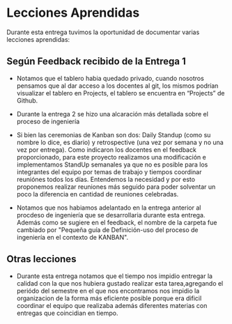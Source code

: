 # Lecciones Aprendidas

Durante esta entrega tuvimos la oportunidad de documentar varias lecciones aprendidas:

## Según Feedback recibido de la Entrega 1

* Notamos que el tablero habia quedado privado, cuando nosotros pensamos que al dar acceso a los docentes al git, los mismos podrían visualizar el tablero en Projects, el tablero se encuentra en “Projects” de Github.

* Durante la entrega 2 se hizo una alcaración más detallada sobre el proceso de ingeniería

* Si bien las ceremonias de Kanban son dos: Daily Standup (como su nombre lo dice, es diario) y retrospective (una vez por semana y no una vez por entrega). Como indicaron los docentes en el feedback proporcionado, para este proyecto realizamos una modificación e implementamos StandUp semanales ya que no es posible para los integrantes del equipo por temas de trabajo y tiempos coordinar reuniónes todos los días. Entendemos la necesidad y por esto proponemos realizar reuniones más seguido para poder solventar un poco la diferencia en cantidad de reuniones celebradas. 

* Notamos que nos habiamos adelantado en la entrega anterior al procdeso de ingeniería que se desarrollaria durante esta entrega. Además como se sugiere en el feedback, el nombre de la carpeta fue cambiado por "Pequeña guía de Definición-uso del proceso de ingeniería en el contexto de KANBAN".

## Otras lecciones

* Durante esta entrega notamos que el tiempo nos impidio entregar la calidad con la que nos hubiera gustado realizar esta tarea,agregando el periódo del semestre en el que nos encontramos nos impidio la organizacion de la forma más eficiente posible porque era dificil coordinar el equipo que realizaba además diferentes materias con entregas que coincidian en tiempo.